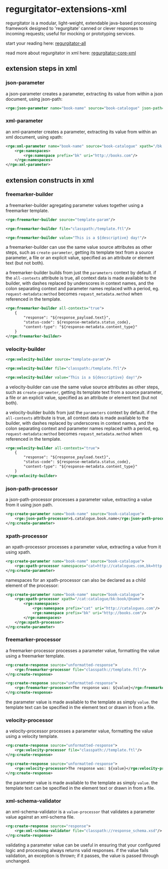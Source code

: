 # regurgitator-extensions-xml

regurgitator is a modular, light-weight, extendable java-based processing framework designed to 'regurgitate' canned or clever responses to incoming requests; useful for mocking or prototyping services.

start your reading here: [regurgitator-all](http://github.com/talmeym/regurgitator-all#regurgitator)

read more about regurgitator in xml here: [regurgitator-core-xml](http://github.com/talmeym/regurgitator-core-xml#xml-configuration-of-regurgitator)

## extension steps in xml

### json-parameter

a json-parameter creates a parameter, extracting its value from within a json document, using json-path:

```xml
<rge:json-parameter name="book-name" source="book-catalogue" json-path="$.catalogue.book.name"/>
```

### xml-parameter

an xml-parameter creates a parameter, extracting its value from within an xml document, using xpath:

```xml
<rge:xml-parameter name="book-name" source="book-catalogue" xpath="/bk:catalogue/bk:book/bk:name">
	<rge:namespaces>
		<rge:namespace prefix="bk" uri="http://books.com"/>
	</rge:namespaces>
</rge:xml-parameter>
```

## extension constructs in xml

### freemarker-builder 

a freemarker-builder agregating parameter values together using a freemarker template.

```xml
<rge:freemarker-builder source="template-param"/>

<rge:freemarker-builder file="classpath:/template.ftl"/>

<rge:freemarker-builder value="This is a ${descriptive} day!"/>
```

a freemarker-builder can use the same value source attributes as other steps, such as ``create-parameter``, getting its template text from a source parameter, a file or an explicit value, specified as an attribute or element text (but not both).

a freemarker-builder builds from just the ``parameters`` context by default. if the ``all-contexts`` attribute is true, all context data is made available to the builder, with dashes replaced by underscores in context names, and the colon separating context and parameter names replaced with a period, eg. ``request-metadata:method`` becomes ``request_metadata.method`` when referenced in the template.

```xml
<rge:freemarker-builder all-contexts="true">
	{
		"response": "${response_payload.text}",
		"status-code": ${response-metadata.status_code},
		"content-type": "${response-metadata.content_type}"
	}
</rge:freemarker-builder>
```

### velocity-builder

```xml
<rge:velocity-builder source="template-param"/>

<rge:velocity-builder file="classpath:/template.ftl"/>

<rge:velocity-builder value="This is a ${descriptive} day!"/>
```

a velocity-builder can use the same value source attributes as other steps, such as ``create-parameter``, getting its template text from a source parameter, a file or an explicit value, specified as an attribute or element text (but not both).

a velocity-builder builds from just the ``parameters`` context by default. if the ``all-contexts`` attribute is true, all context data is made available to the builder, with dashes replaced by underscores in context names, and the colon separating context and parameter names replaced with a period, eg. ``request-metadata:method`` becomes ``request_metadata.method`` when referenced in the template.

```xml
<rge:velocity-builder all-contexts="true">
	{
		"response": "${response_payload.text}",
		"status-code": ${response-metadata.status_code},
		"content-type": "${response-metadata.content_type}"
	}
</rge:velocity-builder>
```

### json-path-processor

a json-path-processor processes a parameter value, extracting a value from it using json path.

```xml
<rg:create-parameter name="book-name" source="book-catalogue">
	<rge:json-path-processor>$.catalogue.book.name</rge:json-path-processor>
</rg:create-parameter>
```

### xpath-processor

an xpath-processor processes a parameter value, extracting a value from it using xpath.

```xml
<rg:create-parameter name="book-name" source="book-catalogue">
	<rge:xpath-processor namespaces="cat=http://catalogues.com,bk=http://books.com" xpath="/cat:catalogue/bk:book/@name"/>
</rg:create-parameter>
```

namespaces for an xpath-processor can also be declared as a child element of the processor:

```xml
<rg:create-parameter name="book-name" source="book-catalogue">
	<rge:xpath-processor xpath="/cat:catalogue/bk:book/@name">
		<rge:namespaces>
			<rge:namespace prefix="cat" uri="http://catalogues.com"/>
			<rge:namespace prefix="bk" uri="http://books.com"/>
		</rge:namespaces>
	</rge:xpath-processor>
</rg:create-parameter>
```

### freemarker-processor

a freemarker-processor processes a parameter value, formatting the value using a freemarker template.

```xml
<rg:create-response source="unformatted-response">
	<rge:freemarker-processor file="classpath://template.ftl"/>
</rg:create-response>

<rg:create-response source="unformatted-response">
	<rge:freemarker-processor>The response was: ${value}</rge:freemarker-processor>
</rg:create-response>
```

the parameter value is made available to the template as simply ``value``. the template text can be specified in the element text or drawn in from a file.

### velocity-processor

a velocity-processor processes a parameter value, formatting the value using a velocity template.

```xml
<rg:create-response source="unformatted-response">
	<rge:velocity-processor file="classpath://template.ftl"/>
</rg:create-response>

<rg:create-response source="unformatted-response">
	<rge:velocity-processor>The response was: ${value}</rge:velocity-processor>
</rg:create-response>
```

the parameter value is made available to the template as simply ``value``. the template text can be specified in the element text or drawn in from a file.

### xml-schema-validator

an xml-schema-validator is a ``value-processor`` that validates a parameter value against an xml-schema file.

```xml
<rg:create-response source="response">
	<rge:xml-schema-validator file="classpath://response_schema.xsd"/>
</rg:create-response>
```

validating a parameter value can be useful in ensuring that your configured logic and processing always returns valid responses. if the value fails validation, an exception is thrown; if it passes, the value is passed through unchanged.
